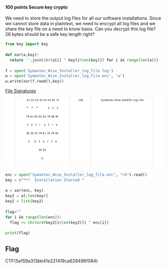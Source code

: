 #### 100 points Secure key crypto

We need to store the output log files for all our software installations. Since we cannot store data in plaintext, we need to encrypt all log files and we share the key file on a need to know basis. Can you decrypt this log file?  
26 bytes should be a safe key length right?

```python
from key import key

def xor(a,key):
  return ''.join(chr(a[i] ^ key[i%len(key)]) for i in range(len(a)))

f = open('Symantec_Wise_Installer_log_file.log')
w = open('Symantec_Wise_Installer_log_file.enc', 'w')
w.write(xor(f.read(),key))
```

[File Signatures](https://kali-km.tistory.com/entry/File-Signature)
![](attachments/Pasted%20image%2020230516173623.png)

```python
enc = open("Symantec_Wise_Installer_log_file.enc", "rb").read()
key = b"***  Installation Started "

a = xor(enc, key)
key2 = a[:len(key)]
key2 = list(key2)

flag=""
for i in range(len(enc)):
  flag += chr(ord(key2[i%len(key2)]) ^ enc[i])

print(flag)
```

## Flag
CTF{5e159a313bb41e221419ca629496f084}